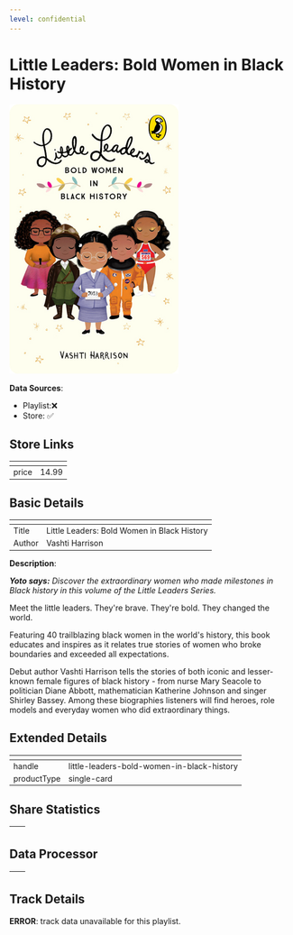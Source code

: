 ```yaml
---
level: confidential
---
```

# Little Leaders: Bold Women in Black History

![card_[HPPFd].png](../../img/cards/card_[HPPFd].png)

**Data Sources**: 

- Playlist:❌
- Store: ✅


## Store Links

| <!-- --> | <!-- --> |
| - | - |
| price | 14.99 |


## Basic Details

| <!-- --> | <!-- --> |
| - | - |
| Title | Little Leaders: Bold Women in Black History |
| Author | Vashti Harrison |

**Description**:

_**Yoto says:** Discover the extraordinary women who made milestones in Black history in this volume of the Little Leaders Series._  

Meet the little leaders. They're brave. They're bold. They changed the world.  
  
Featuring 40 trailblazing black women in the world's history, this book educates and inspires as it relates true stories of women who broke boundaries and exceeded all expectations.  
  
Debut author Vashti Harrison tells the stories of both iconic and lesser-known female figures of black history - from nurse Mary Seacole to politician Diane Abbott, mathematician Katherine Johnson and singer Shirley Bassey. Among these biographies listeners will find heroes, role models and everyday women who did extraordinary things.


## Extended Details

| <!-- --> | <!-- --> |
| - | - |
| handle | little-leaders-bold-women-in-black-history |
| productType | single-card |


## Share Statistics

| <!-- --> | <!-- --> |
| - | - |


## Data Processor

| <!-- --> | <!-- --> |
| - | - |


## Track Details

**ERROR**: track data unavailable for this playlist.
